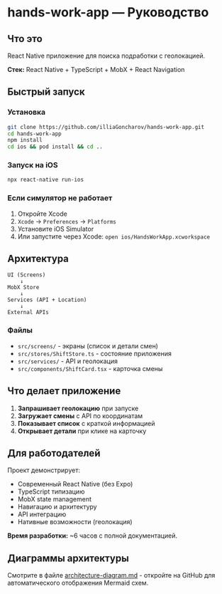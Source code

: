 # hands-work-app — Руководство

## Что это

React Native приложение для поиска подработки с геолокацией.

**Стек:** React Native + TypeScript + MobX + React Navigation

## Быстрый запуск

### Установка

```bash
git clone https://github.com/illiaGoncharov/hands-work-app.git
cd hands-work-app
npm install
cd ios && pod install && cd ..
```

### Запуск на iOS

```bash
npx react-native run-ios
```

### Если симулятор не работает

1. Откройте Xcode
2. `Xcode` → `Preferences` → `Platforms`
3. Установите iOS Simulator
4. Или запустите через Xcode: `open ios/HandsWorkApp.xcworkspace`

## Архитектура

```
UI (Screens)
    ↓
MobX Store
    ↓
Services (API + Location)
    ↓
External APIs
```

### Файлы

- `src/screens/` - экраны (список и детали смен)
- `src/stores/ShiftStore.ts` - состояние приложения
- `src/services/` - API и геолокация
- `src/components/ShiftCard.tsx` - карточка смены

## Что делает приложение

1. **Запрашивает геолокацию** при запуске
2. **Загружает смены** с API по координатам
3. **Показывает список** с краткой информацией
4. **Открывает детали** при клике на карточку

## Для работодателей

Проект демонстрирует:

- Современный React Native (без Expo)
- TypeScript типизацию
- MobX state management
- Навигацию и архитектуру
- API интеграцию
- Нативные возможности (геолокация)

**Время разработки:** ~6 часов с полной документацией.

## Диаграммы архитектуры

Смотрите в файле [architecture-diagram.md](./architecture-diagram.md) - откройте на GitHub для автоматического отображения Mermaid схем.
